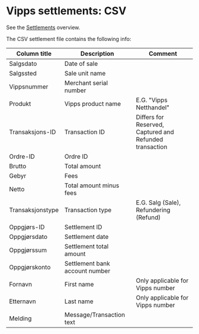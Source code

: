 # Vipps settlements: CSV

See the [Settlements](..) overview.

The CSV settlement file contains the following info:


	
| Column title  | Description | Comment  |
| ------------- | ------------- | ------------- |
| Salgsdato  | Date of sale  | 	  |
| Salgssted  | Sale unit name	  |   |
| Vippsnummer  | Merchant serial number	  |   |
| Produkt  | Vipps product name  | E.G. "Vipps Netthandel"  |
| Transaksjons-ID  | Transaction ID  | Differs for Reserved, Captured and Refunded transaction  |
| Ordre-ID  | Ordre ID	  |   |
| Brutto  | Total amount  |   |
| Gebyr  | Fees	  |   |
| Netto  | Total amount minus fees	  |   |
| Transaksjonstype  | Transaction type  |	E.G. Salg (Sale), Refundering (Refund)  |
| Oppgjørs-ID  | Settlement ID 	  |
| Oppgjørsdato  | Settlement date	  |
| Oppgjørssum  | Settlement total amount	  |
| Oppgjørskonto  | Settlement bank account number	  |   |
| Fornavn  | First name  | Only applicable for Vipps number   |
| Etternavn  | Last name  | Only applicable for Vipps number   |
| Melding  | Message/Transaction text  |   |
